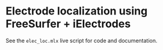 # Electrode localization using FreeSurfer + iElectrodes
 
See the `elec_loc.mlx` live script for code and documentation.